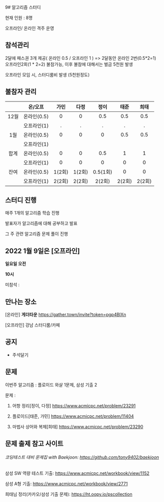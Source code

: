 9# 알고리즘 스터디

현재 인원 : 8명

오프라인/ 온라인 격주 운영

## __참석관리__

2달에 패스권 3개 제공( 온라인 0.5 / 오프라인 1 ) => 2달동안 온라인 2번(0.5*2=1) 오프라인2회(1 * 2=2) 불참가능, 이후 불참에 대해서는 벌금 5천원 발생

오프라인 모임 시, 스터디룸비 발생 (5천원정도)

## 불참자 관리

|  |온/오프|가민|다정|정이|태준|희태|
|:---:|:---:|:---:|:---:|:---:|:---:|:---:|
|12월|온라인(0.5)|0|0|0.5|0.5|0.5|
|    |오프라인(1)|.|.|.|.|.|
|1월|온라인(0.5)|0|0|0|0.5|0.5|
||오프라인(1)||||||
|합계|온라인(0.5)|0|0|0.5|1|1|
||오프라인(1)|0|0|0|0|0|
|잔여|온라인(0.5)|1(2회)|1(2회)|0.5(1회)|0|0|
||오프라인(1)|2(2회)|2(2회)|2(2회)|2(2회)|2(2회)|

## __스터디 진행__

매주 1개의 알고리즘 학습 진행

발표자가 알고리즘에 대해 공부하고 발표

그 주 관련 알고리즘 문제 풀이 진행




## 2022 1월 9일은 [오프라인]

__일요일 오전__

__10시__

미참석 : 


## 만나는 장소

[온라인] __게더타운__
https://gather.town/invite?token=pgp4BlXn

[오프라인] 강남 스터디룸/카페


## 공지

- 주석달기


## 문제

이번주 알고리즘 : 플로이드 와샬 1문제, 삼성 기출 2

문제 :   
  
1. 어항 정리[정이, 다정]
https://www.acmicpc.net/problem/23291

2. 플로이드[태준, 가민]
https://www.acmicpc.net/problem/11404

3. 마법사 상어와 복제[희태]
https://www.acmicpc.net/problem/23290
   

## 문제 출제 참고 사이트 
###### 코딩테스트 대비 문제집 with Baekjoon: https://github.com/tony9402/baekjoon

삼성 SW 역량 테스트 기출: https://www.acmicpc.net/workbook/view/1152

삼성 A형 기출: https://www.acmicpc.net/workbook/view/2771

희태님 정리(카카오/삼성 기출 문제): https://ht.oopy.io/pscollection

